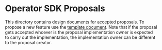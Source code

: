 # Operator SDK Proposals

This directory contains design documents for accepted proposals. To
propose a new feature use the [template document][template]. Note that
if the proposal gets accepted whoever is the proposal implementation
owner is expected to carry out the implementation, the implementation
owner can be different to the proposal creator.

[template]: ./TEMPLATE.md
